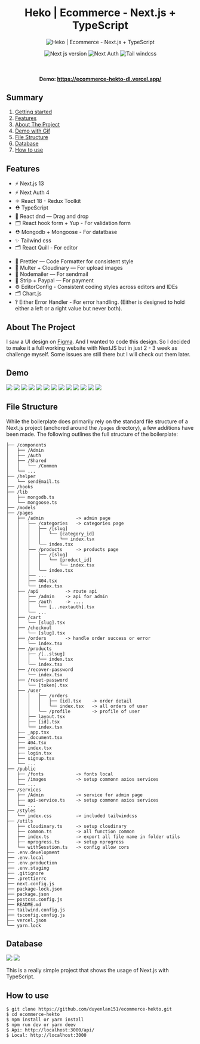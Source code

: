 <div align="center">

# Heko | Ecommerce - Next.js + TypeScript

![Heko | Ecommerce - Next.js + TypeScript](./public/images/banner.png)

![Next js version](https://img.shields.io/badge/Next.js-latest-4c566a?logo=next.js&&longCache=truelogoColor=white&colorB=pink&style=flat-square&colorA=4c566a) ![Next Auth](https://img.shields.io/badge/NextAuth.js-latest-4c566a?logo=nextauth.js&&longCache=truelogoColor=white&colorB=pink&style=flat-square&colorA=4c566a) ![Tail windcss](https://img.shields.io/badge/Tailwindcss-^3.3.2-red.svg?longCache=true&style=flat-square&logo=tailwindcss&logoColor=white&colorA=4c566a&colorB=pink)

</div>

<div>
<br/>

 <h4 align="center">Demo: <a href="https://ecommerce-hekto-dl.vercel.app/">https://ecommerce-hekto-dl.vercel.app/</a></h4>

## Summary

1. [Getting started](#getting-started)
2. [Features](#features)
3. [About The Project](#about-the-project)
4. [Demo with Gif](#demo)
5. [File Structure](#file-structure)
6. [Database](#database)
7. [How to use](#how-to-use)

<!-- FEATURES -->

## Features

- ⚡️ Next.js 13
- ⚡️ Next Auth 4
- ⚛️ React 18 - Redux Toolkit
- ⛑ TypeScript
- 💖 React dnd — Drag and drop
- 🗂 React hook form + Yup - For validation form
- ⛑ Mongodb + Mongoose - For datatbase
- ✨ Tailwind css
- 🗂 React Quill - For editor
<!-- - 📏 ESLint — To find and fix problems in your code -->
- 💖 Prettier — Code Formatter for consistent style
- 🐶 Multer + Cloudinary — For upload images
- 🚓 Nodemailer — For sendmail
- 🚫 Strip + Paypal — For payment
- ⚙️ EditorConfig - Consistent coding styles across editors and IDEs
- 🗂 Chart.js
- ‽ Either Error Handler - For error handling. (Either is designed to hold either a left or a right value but never both).

<!-- ABOUT THE PROJECT -->

## About The Project

I saw a UI design on [Figma](<https://www.figma.com/file/GIXFcdmd9tEiSEy6lrlBOk/Project---Hekto-(An-Ecommerce-Ui-Kit)-(Community)?type=design&node-id=87-622&t=JtW2exDkHFoC2LlZ-0>). And I wanted to code this design. So I decided to make it a full working website with NextJS but in just 2 - 3 week as challenge myself. Some issues are still there but I will check out them later.

<!-- DEMO -->

## Demo

<img src="./public/images/gif/gif-01.gif" />
<img src="./public/images/gif/gif-03.gif" />
<img src="./public/images/gif/gif-02.gif" />
<img src="./public/images/gif/gif-07.gif" />
<img src="./public/images/gif/gif-08.gif" />
<img src="./public/images/gif/gif-09.gif" />
<img src="./public/images/gif/gif-10.gif" />
<img src="./public/images/gif/gif-11.gif" />
<img src="./public/images/gif/gif-04.gif" />
<img src="./public/images/gif/gif-05.gif" />
<img src="./public/images/gif/gif-06.gif" />
<img src="./public/images/gif/gif-12.gif" />
<img src="./public/images/gif/gif-13.gif" />
</div>

<!-- FILE STRUCTURE -->

## File Structure

While the boilerplate does primarily rely on the standard file structure of a Next.js project (anchored around the `/pages` directory), a few additions have been made. The following outlines the full structure of the boilerplate:

```
├── /components
│   ├── /Admin
│   ├── /Auth
│   ├── /Shared
│   │   └── /Common
│   └── ...
├── /helper
│   └── sendEmail.ts
├── /hooks
├── /lib
│   ├── mongodb.ts
│   └── mongoose.ts
├── /models
├── /pages
│   ├── /admin            -> admin page
│   │   ├── /categories   -> categories page
│   │   │   ├── /[slug]
│   │   │   │   └── [category_id]
│   │   │   │       └── index.tsx
│   │   │   └── index.tsx
│   │   ├── /products     -> products page
│   │   │   ├── /[slug]
│   │   │   │   └── [product_id]
│   │   │   │       └── index.tsx
│   │   │   └── index.tsx
│   │   ├── ...
│   │   ├── 404.tsx
│   │   └── index.tsx
│   ├── /api          -> route api
│   │   ├── /admin    -> api for admin
│   │   ├── /auth     -> ....
│   │   │   └── [...nextauth].tsx
│   │   └── ...
│   ├── /cart
│   │   └── [slug].tsx
│   ├── /checkout
│   │   └── [slug].tsx
│   ├── /orders       -> handle order success or error
│   │   └── index.tsx
│   ├── /products
│   │   ├── /[..slsug]
│   │   │   └── index.tsx
│   │   └── index.tsx
│   ├── /recover-password
│   │   └── index.tsx
│   ├── /reset-password
│   │   └── [token].tsx
│   ├── /user
│   │   │   ├── /orders
│   │   │   │   ├── [id].tsx    -> order detail
│   │   │   │   └── index.tsx   -> all orders of user
│   │   │   └── /profile        -> profile of user
│   │   ├── layout.tsx
│   │   ├── [id].tsx
│   │   └── index.tsx
│   ├── _app.tsx
│   ├── _document.tsx
│   ├── 404.tsx
│   ├── index.tsx
│   ├── login.tsx
│   ├── signup.tsx
│   └── ...
├── /public
│   ├── /fonts            -> fonts local
│   ├── /images           -> setup commonn axios services
│   └── ...
├── /services
│   ├── /Admin            -> service for admin page
│   ├── api-service.ts    -> setup commonn axios services
│   └── ...
├── /styles
│   └── index.css         -> included tailwindcss
├── /utils
│   ├── cloudinary.ts     -> setup cloudinary
│   ├── common.ts         -> all function common
│   ├── index.ts          -> export all file name in folder utils
│   ├── nprogress.ts      -> setup nprogress
│   └── withSesstion.ts   -> config allow cors
├── .env.development
├── .env.local
├── .env.production
├── .env.staging
├── .gitignore
├── .prettierrc
├── next.config.js
├── package-lock.json
├── package.json
├── postcss.config.js
├── README.md
├── tailwind.config.js
├── tsconfig.config.js
├── vercel.json
└── yarn.lock
```

## Database

<img src="./public/images/gif/image-01.png" />
<img src="./public/images/gif/image-02.png" />

This is a really simple project that shows the usage of Next.js with TypeScript.

## How to use

```
$ git clone https://github.com/duyenlan151/ecommerce-hekto.git
$ cd ecommerce-hekto
$ npm install or yarn install
$ npm run dev or yarn deev
$ Api: http://localhost:3000/api/
$ Local: http://localhost:3000
```
